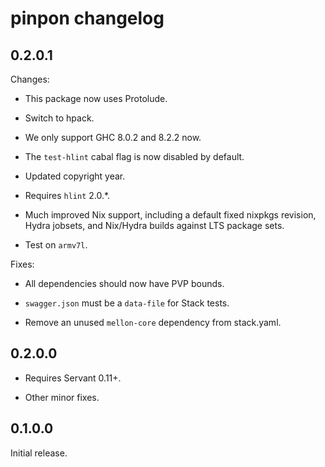 # pinpon changelog

## 0.2.0.1

Changes:

  - This package now uses Protolude.

  - Switch to hpack.

  - We only support GHC 8.0.2 and 8.2.2 now.

  - The `test-hlint` cabal flag is now disabled by default.

  - Updated copyright year.

  - Requires `hlint` 2.0.*.

  - Much improved Nix support, including a default fixed nixpkgs
    revision, Hydra jobsets, and Nix/Hydra builds against LTS package
    sets.

  - Test on `armv7l`.

Fixes:

  - All dependencies should now have PVP bounds.

  - `swagger.json` must be a `data-file` for Stack tests.

  - Remove an unused `mellon-core` dependency from stack.yaml.

## 0.2.0.0

- Requires Servant 0.11+.

- Other minor fixes.

## 0.1.0.0

Initial release.
